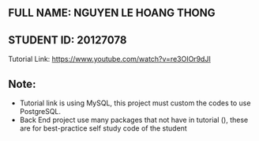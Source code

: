 ## FULL NAME: NGUYEN LE HOANG THONG
## STUDENT ID: 20127078
Tutorial Link: https://www.youtube.com/watch?v=re3OIOr9dJI
## Note:
- Tutorial link is using MySQL, this project must custom the codes to use PostgreSQL.
- Back End project use many packages that not have in tutorial (), these are for best-practice self study code of the student